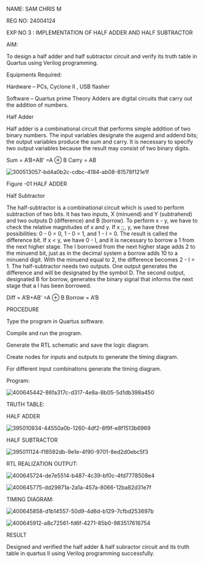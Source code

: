 NAME: SAM CHRIS M

REG NO: 24004124

EXP NO 3 : IMPLEMENTATION OF HALF ADDER AND HALF SUBTRACTOR

AIM:

To design a half adder and half subtractor circuit and verify its truth table in Quartus using Verilog programming.

Equipments Required:

Hardware – PCs, Cyclone II , USB flasher

Software – Quartus prime Theory Adders are digital circuits that carry out the addition of numbers.

Half Adder

Half adder is a combinational circuit that performs simple addition of two binary numbers. The input variables designate the augend and addend bits; the output variables produce the sum and carry. It is necessary to specify two output variables because the result may consist of two binary digits.

Sum = A’B+AB’ =A ⊕ B Carry = AB

![300513057-bd4a0b2c-cdbc-4184-ab08-81578f121e1f](https://github.com/user-attachments/assets/a5762185-36fb-420b-9459-12b82d329147)


Figure -01 HALF ADDER

Half Subtractor

The half-subtractor is a combinational circuit which is used to perform subtraction of two bits. It has two inputs, X (minuend) and Y (subtrahend) and two outputs D (difference) and B (borrow). To perform x - y, we have to check the relative magnitudes of x and y. If x ;;, y, we have three possibilities: 0 - 0 = 0, 1 - 0 = 1, and 1 - I = 0. The result is called the difference bit. If x < y, we have 0 - I, and it is necessary to borrow a 1 from the next higher stage. The I borrowed from the next higher stage adds 2 to the minuend bit, just as in the decimal system a borrow adds 10 to a minuend digit. With the minuend equal to 2, the difference becomes 2 - I = 1. The half-subtractor needs two outputs. One output generates the difference and will be designated by the symbol D. The second output, designated B for borrow, generates the binary signal that informs the next stage that a I has been borrowed.

Diff = A’B+AB’ =A ⊕ B Borrow = A’B



PROCEDURE

Type the program in Quartus software.

Compile and run the program.

Generate the RTL schematic and save the logic diagram.

Create nodes for inputs and outputs to generate the timing diagram.

For different input combinations generate the timing diagram.

Program:

![400645442-86fa317c-d317-4e8a-8b05-5d1db398a450](https://github.com/user-attachments/assets/975e8842-e2ec-4c7b-8491-9d6d6e7a962f)

TRUTH TABLE:

HALF ADDER

![395010934-44550a0b-1260-4df2-8f9f-e8f1513b6969](https://github.com/user-attachments/assets/9dcf7550-65cf-4ede-8eb6-78b14a9beb0a)


HALF SUBTRACTOR

![395011124-f18592db-9e1e-4f90-9701-8ed2d0ebc5f3](https://github.com/user-attachments/assets/650996b1-d57e-4f75-a92b-4cd39fb55883)


RTL REALIZATION OUTPUT:

![400645724-de7e5514-b487-4c39-bf0c-4fd7778508e4](https://github.com/user-attachments/assets/d7555c37-f07e-47a8-b485-59a3c88ffedd)


![400645775-dd29871a-2a1a-457a-8066-12ba82d31e7f](https://github.com/user-attachments/assets/fec7751a-b050-4dec-9d3f-bae089c7419a)


TIMING DIAGRAM:

![400645858-d1b14557-50d9-4d6d-b129-7cfbd253697b](https://github.com/user-attachments/assets/03f6addc-a726-4d42-ba0b-00018c846e75)


![400645912-a8c72561-fd6f-4271-85b0-983517616754](https://github.com/user-attachments/assets/23be9751-3586-4293-8412-ea0238a029a0)


RESULT

Designed and verified the half adder & half subractor circuit and its truth table in quartus Il using Verilog programming successfully.
